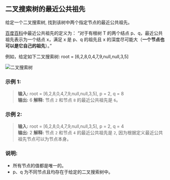 ## 二叉搜索树的最近公共祖先
给定一个二叉搜索树, 找到该树中两个指定节点的最近公共祖先。

[百度百科](https://baike.baidu.com/item/%E6%9C%80%E8%BF%91%E5%85%AC%E5%85%B1%E7%A5%96%E5%85%88/8918834?fr=aladdin)中最近公共祖先的定义为：
“对于有根树 T 的两个结点 p、q，最近公共祖先表示为一个结点 x，满足 x 是 p、q 的祖先且 x 的深度尽可能大（**一个节点也可以是它自己的祖先**）。”

例如，给定如下二叉搜索树:  root = [6,2,8,0,4,7,9,null,null,3,5]

![二叉搜索树](https://assets.leetcode-cn.com/aliyun-lc-upload/uploads/2018/12/14/binarysearchtree_improved.png)

### 示例 1:
> **输入:** root = [6,2,8,0,4,7,9,null,null,3,5], p = 2, q = 8            
> **输出:** 6
> **解释:** 节点 `2` 和节点 `8` 的最近公共祖先是 `6`。

### 示例 2:
> **输入:** root = [6,2,8,0,4,7,9,null,null,3,5], p = 2, q = 4                             
> **输出:** 2
> **解释:** 节点 `2` 和节点 `4` 的最近公共祖先是 `2`, 因为根据定义最近公共祖先节点可以为节点本身。

### 说明:

* 所有节点的值都是唯一的。
* p、q 为不同节点且均存在于给定的二叉搜索树中。